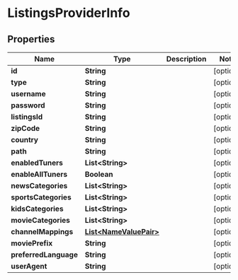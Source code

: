 

# ListingsProviderInfo


## Properties

| Name | Type | Description | Notes |
|------------ | ------------- | ------------- | -------------|
|**id** | **String** |  |  [optional] |
|**type** | **String** |  |  [optional] |
|**username** | **String** |  |  [optional] |
|**password** | **String** |  |  [optional] |
|**listingsId** | **String** |  |  [optional] |
|**zipCode** | **String** |  |  [optional] |
|**country** | **String** |  |  [optional] |
|**path** | **String** |  |  [optional] |
|**enabledTuners** | **List&lt;String&gt;** |  |  [optional] |
|**enableAllTuners** | **Boolean** |  |  [optional] |
|**newsCategories** | **List&lt;String&gt;** |  |  [optional] |
|**sportsCategories** | **List&lt;String&gt;** |  |  [optional] |
|**kidsCategories** | **List&lt;String&gt;** |  |  [optional] |
|**movieCategories** | **List&lt;String&gt;** |  |  [optional] |
|**channelMappings** | [**List&lt;NameValuePair&gt;**](NameValuePair.md) |  |  [optional] |
|**moviePrefix** | **String** |  |  [optional] |
|**preferredLanguage** | **String** |  |  [optional] |
|**userAgent** | **String** |  |  [optional] |




